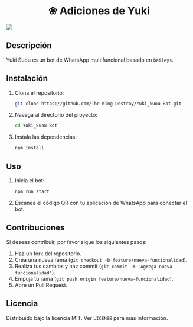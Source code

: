 <h1 align="center">❀ Adiciones de Yuki</h1> 

<img src="https://files.catbox.moe/om9jai.jpg">

## Descripción

Yuki Suou es un bot de WhatsApp multifuncional basado en `baileys`.

## Instalación

1. Clona el repositorio:
    ```sh
    git clone https://github.com/The-King-Destroy/Yuki_Suou-Bot.git
    ```
2. Navega al directorio del proyecto:
    ```sh
    cd Yuki_Suou-Bot
    ```
3. Instala las dependencias:
    ```sh
    npm install
    ```

## Uso

1. Inicia el bot:
    ```sh
    npm run start
    ```
2. Escanea el código QR con tu aplicación de WhatsApp para conectar el bot.

## Contribuciones

Si deseas contribuir, por favor sigue los siguientes pasos:

1. Haz un fork del repositorio.
2. Crea una nueva rama (`git checkout -b feature/nueva-funcionalidad`).
3. Realiza tus cambios y haz commit (`git commit -m 'Agrega nueva funcionalidad'`).
4. Empuja tu rama (`git push origin feature/nueva-funcionalidad`).
5. Abre un Pull Request.

## Licencia

Distribuido bajo la licencia MIT. Ver `LICENSE` para más información.
